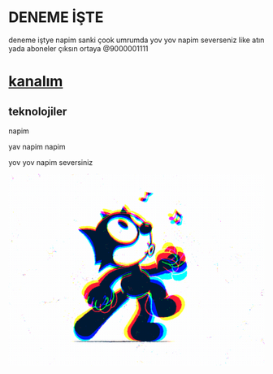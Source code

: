 <h1>DENEME İŞTE</h1>

<p>deneme iştye napim 
 sanki çook umrumda yov yov napim severseniz like atın yada aboneler çıksın ortaya @9000001111</p>

 <a href="https://www.youtube.com/channel/UCAWKcyGASUDl-rQlc6FrGkw"><h1>kanalım</h1></a>


 <h2>teknolojiler</h2>

 <p>napim</p>
 <p>yav napim napim</p>
 <p>yov yov napim seversiniz</p>

 <img src="yaaaavv napin.gif"/>
